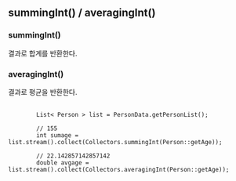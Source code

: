 ## summingInt() / averagingInt()

### summingInt() 
결과로 합계를 반환한다.

### averagingInt()
결과로 평균을 반환한다.

<pre>
    <code>
        List< Person > list = PersonData.getPersonList();
        
        // 155
        int sumage = list.stream().collect(Collectors.summingInt(Person::getAge));
        
        // 22.142857142857142
        double avgage = list.stream().collect(Collectors.averagingInt(Person::getAge));
    </code>
</pre>
